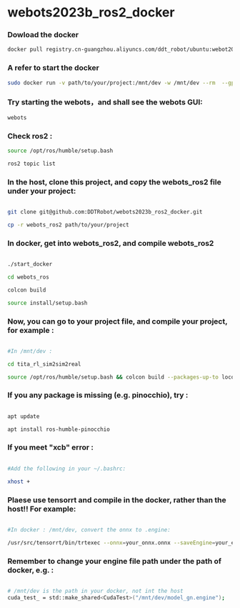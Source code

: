 # webots2023b_ros2_docker
### Dowload the docker
```bash
docker pull registry.cn-guangzhou.aliyuncs.com/ddt_robot/ubuntu:webot2023b-v1
```

### A refer to start the docker

```bash
sudo docker run -v path/to/your/project:/mnt/dev -w /mnt/dev --rm  --gpus all --net=host --privileged -e DISPLAY=$DISPLAY -e QT_X11_NO_MITSHM=1  -e CUDA_TOOLKIT_ROOT_DIR=/usr/local/cuda -it registry.cn-guangzhou.aliyuncs.com/ddt_robot/ubuntu:webot2023b-v1
```


### Try starting the webots，and shall see the webots GUI:

```bash
webots
```

### Check ros2 :

```bash
source /opt/ros/humble/setup.bash

ros2 topic list

```

### In the host, clone this project, and copy the webots_ros2 file under your project:

```bash

git clone git@github.com:DDTRobot/webots2023b_ros2_docker.git

cp -r webots_ros2 path/to/your/project

```

### In docker, get into webots_ros2, and compile webots_ros2

```bash

./start_docker

cd webots_ros

colcon build

source install/setup.bash

```

### Now, you can go to your project file, and compile your project, for example :

```bash

#In /mnt/dev :

cd tita_rl_sim2sim2real

source /opt/ros/humble/setup.bash && colcon build --packages-up-to locomotion_bringup webots_bridge robot_inertia_calculator template_ros2_controller tita_controller joy_controller keyboard_controller

```

### If you any package is missing (e.g. pinocchio), try :

```bash

apt update

apt install ros-humble-pinocchio

```

### If you meet "xcb" error :

```bash

#Add the following in your ~/.bashrc:

xhost +

```

### Plaese use tensorrt and compile in the docker, rather than the host!! For example:

```bash

#In docker : /mnt/dev, convert the onnx to .engine:

/usr/src/tensorrt/bin/trtexec --onnx=your_onnx.onnx --saveEngine=your_engine.engine

```

### Remember to change your engine file path under the path of docker, e.g. :

```bash

# /mnt/dev is the path in your docker, not int the host
cuda_test_ = std::make_shared<CudaTest>("/mnt/dev/model_gn.engine");

```

